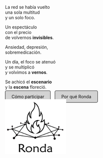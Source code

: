 La red se había vuelto  
una sola multitud  
y un solo foco. 

Un espectáculo  
con el precio  
de volvernos **invisibles**.

Ansiedad, depresión,  
sobremedicación.

Un día, el foco se atenuó   
y se multiplicó   
y volvimos a **vernos**.

Se achicó el **escenario**   
y la **escena** floreció.  

<span style="margin-right: 10px;">
  <a href="actividad.html" style="padding: 10px 20px; background-color: #D3D3D3; color: #0A0A0A; border: 1px solid #000; border-radius: 4px; cursor: pointer; transition: background-color 0.3s ease; text-decoration: none;">Cómo participar</a>
</span>
<span>
  <a href="propuesta.html" style="padding: 10px 20px; background-color: #D3D3D3; color: #0A0A0A; border: 1px solid #000; border-radius: 4px; cursor: pointer; transition: background-color 0.3s ease; text-decoration: none;">Por qué Ronda</a>
</span>

<img src="logo.png" alt="Logo" width="199" height="178">

<link rel="shortcut icon" type="image/x-icon" href="favicon.ico">
